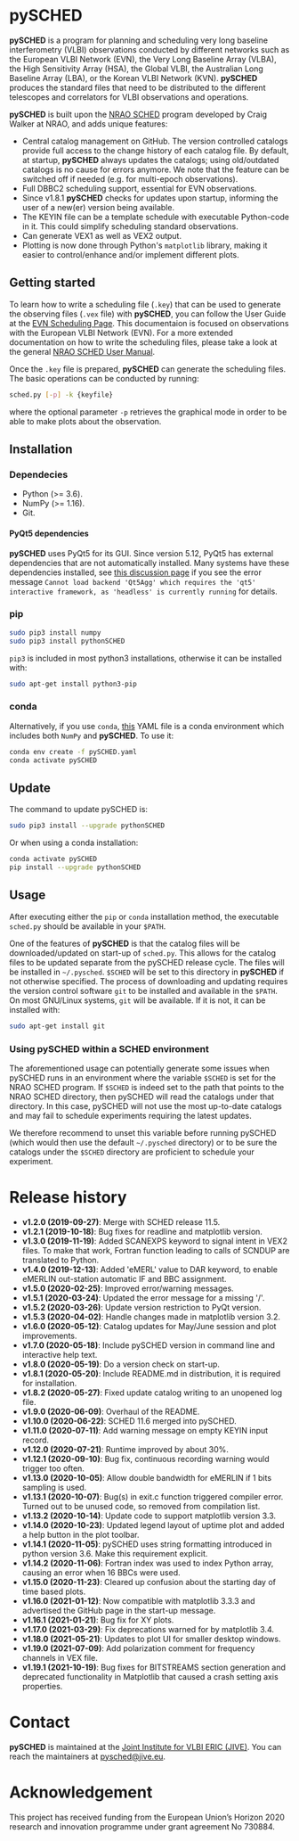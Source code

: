 # pySCHED



**pySCHED** is a program for planning and scheduling very long baseline interferometry (VLBI) observations conducted by different networks such as the European VLBI Network (EVN), the Very Long Baseline Array (VLBA), the High Sensitivity Array (HSA), the Global VLBI, the Australian Long Baseline Array (LBA), or the Korean VLBI Network (KVN). **pySCHED** produces the standard files that need to be distributed to the different telescopes and correlators for VLBI observations and operations.

**pySCHED** is built upon the [NRAO SCHED](http://www.aoc.nrao.edu/~cwalker/sched/) program developed by Craig Walker at NRAO, and adds unique features:

- Central catalog management on GitHub. The version controlled catalogs provide full access to the change history of each catalog file. By default, at startup, **pySCHED** always updates the catalogs; using old/outdated catalogs is no cause for errors anymore. We note that the feature can be switched off if needed (e.g. for multi-epoch observations).
- Full DBBC2 scheduling support, essential for EVN observations.
- Since v1.8.1 **pySCHED** checks for updates upon startup, informing the user of a new(er) version being available.
- The KEYIN file can be a template schedule with executable Python-code in it. This could simplify scheduling standard observations.
- Can generate VEX1 as well as VEX2 output.
- Plotting is now done through Python's `matplotlib` library, making it easier to control/enhance and/or implement different plots.



## Getting started

To learn how to write a scheduling file (`.key`) that can be used to generate the observing files (`.vex` file) with **pySCHED**, you can follow the User Guide at the [EVN Scheduling Page](https://www.evlbi.org/evn-scheduling). This documentaion is focused on observations with the European VLBI Network (EVN). For a more extended documentation on how to write the scheduling files, please take a look at the general [NRAO SCHED User Manual](http://www.aoc.nrao.edu/~cwalker/sched/).

Once the `.key` file is prepared, **pySCHED** can generate the scheduling files. The basic operations can be conducted by running:

```bash
sched.py [-p] -k {keyfile}
```

where the optional parameter `-p`  retrieves the graphical mode in order to be able to make plots about the observation.



## Installation



### Dependecies

- Python (>= 3.6).
- NumPy (>= 1.16).
- Git.

#### PyQt5 dependencies

**pySCHED** uses PyQt5 for its GUI. Since version 5.12, PyQt5 has external dependencies that are not automatically installed. Many systems have these dependencies installed, see [this discussion page](https://github.com/jive-vlbi/sched/discussions/16) if you see the error message ```Cannot load backend 'Qt5Agg' which requires the 'qt5' interactive framework, as 'headless' is currently running``` for details.

### pip

```bash
sudo pip3 install numpy
sudo pip3 install pythonSCHED
```

`pip3` is included in most python3 installations, otherwise it can be installed with:

```bash
sudo apt-get install python3-pip
```

### conda

Alternatively, if you use `conda`, [this](https://github.com/jive-vlbi/sched/raw/python/pySCHED.yaml) YAML file is a conda environment which includes both `NumPy` and **pySCHED**. To use it:

```bash
conda env create -f pySCHED.yaml  
conda activate pySCHED
```



## Update

The command to update pySCHED is:

```bash
sudo pip3 install --upgrade pythonSCHED
```

Or when using a conda installation:

```bash
conda activate pySCHED
pip install --upgrade pythonSCHED
```



## Usage

After executing either the `pip` or `conda` installation method, the executable `sched.py` should be available in your `$PATH`.

One of the features of **pySCHED** is that the catalog files will be downloaded/updated on start-up of `sched.py`. This allows for the catalog files to be updated separate from the pySCHED release cycle. The files will be installed in `~/.pysched`. `$SCHED` will be set to this directory in **pySCHED** if not otherwise specified. The process of downloading and updating requires the version control software `git` to be installed and available in the `$PATH`. On most GNU/Linux systems, `git` will be available. If it is not, it can be installed with:

```bash
sudo apt-get install git
```


### Using pySCHED within a SCHED environment

The aforementioned usage can potentially generate some issues when pySCHED runs in an environment where the variable `$SCHED` is set for the NRAO SCHED program. If `$SCHED` is indeed set to the path that points to the NRAO SCHED directory, then pySCHED will read the catalogs under that directory. In this case, pySCHED will not use the most up-to-date catalogs and may fail to schedule experiments requiring the latest updates.

We therefore recommend to unset this variable before running pySCHED (which would then use the default `~/.pysched` directory) or to be sure the catalogs under the `$SCHED` directory are proficient to schedule your experiment.




# Release history

* __v1.2.0 (2019-09-27)__: Merge with SCHED release 11.5.
* __v1.2.1 (2019-10-18)__: Bug fixes for readline and matplotlib version.
* __v1.3.0 (2019-11-19)__: Added SCANEXPS keyword to signal intent in VEX2 files. To make that work, Fortran function leading to calls of SCNDUP are translated to Python.
* __v1.4.0 (2019-12-13)__: Added 'eMERL' value to DAR keyword, to enable eMERLIN out-station automatic IF and BBC assignment.
* __v1.5.0 (2020-02-25)__: Improved error/warning messages.
* __v1.5.1 (2020-03-24)__: Updated the error message for a missing '/'.
* __v1.5.2 (2020-03-26)__: Update version restriction to PyQt version.
* __v1.5.3 (2020-04-02)__: Handle changes made in matplotlib version 3.2.
* __v1.6.0 (2020-05-12)__: Catalog updates for May/June session and plot improvements.
* __v1.7.0 (2020-05-18)__: Include pySCHED version in command line and interactive help text.
* __v1.8.0 (2020-05-19)__: Do a version check on start-up.
* __v1.8.1 (2020-05-20)__: Include README.md in distribution, it is required for installation.
* __v1.8.2 (2020-05-27)__: Fixed update catalog writing to an unopened log file.
* __v1.9.0 (2020-06-09)__: Overhaul of the README.
* __v1.10.0 (2020-06-22)__: SCHED 11.6 merged into pySCHED.
* __v1.11.0 (2020-07-11)__: Add warning message on empty KEYIN input record.
* __v1.12.0 (2020-07-21)__: Runtime improved by about 30%.
* __v1.12.1 (2020-09-10)__: Bug fix, continuous recording warning would trigger too often.
* __v1.13.0 (2020-10-05)__: Allow double bandwidth for eMERLIN if 1 bits sampling is used.
* __v1.13.1 (2020-10-07)__: Bug(s) in exit.c function triggered compiler error. Turned out to be unused code, so removed from compilation list.
* __v1.13.2 (2020-10-14)__: Update code to support matplotlib version 3.3.
* __v1.14.0 (2020-10-23)__: Updated legend layout of uptime plot and added a help button in the plot toolbar.
* __v1.14.1 (2020-11-05)__: pySCHED uses string formatting introduced in python version 3.6. Make this requirement explicit.
* __v1.14.2 (2020-11-06)__: Fortran index was used to index Python array, causing an error when 16 BBCs were used.
* __v1.15.0 (2020-11-23)__: Cleared up confusion about the starting day of time based plots.
* __v1.16.0 (2021-01-12)__: Now compatible with matplotlib 3.3.3 and advertised the GitHub page in the start-up message.
* __v1.16.1 (2021-01-21)__: Bug fix for XY plots.
* __v1.17.0 (2021-03-29)__: Fix deprecations warned for by matplotlib 3.4.
* __v1.18.0 (2021-05-21)__: Updates to plot UI for smaller desktop windows.
* __v1.19.0 (2021-07-09)__: Add polarization comment for frequency channels in VEX file.
* __v1.19.1 (2021-10-19)__: Bug fixes for BITSTREAMS section generation and deprecated functionality in Matplotlib that caused a crash setting axis properties.


# Contact


**pySCHED** is maintained at the [Joint Institute for VLBI ERIC (JIVE)](https://www.jive.eu). You can reach the maintainers at [pysched@jive.eu](mailto:pysched@jive.eu).


# Acknowledgement


This project has received funding from the European Union’s Horizon 2020 research and innovation programme under grant agreement No 730884.


